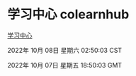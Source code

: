 # 学习中心 colearnhub
[学习中心](http://27.19.33.125:56308/colearnhub/)

2022年 10月 08日 星期六 02:50:03 CST

2022年 10月 07日 星期五 18:50:03 GMT
